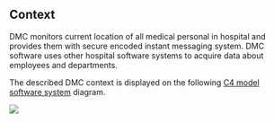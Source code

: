 ## Context

DMC monitors current location of all medical personal in hospital and provides 
them with secure encoded instant messaging system. DMC software uses other 
hospital software systems to acquire data about employees and departments.

The described DMC context is displayed on the following 
[C4 model](https://c4model.com/) 
[software system](https://c4model.com/#SystemContextDiagram) diagram.

![](embed:doctorMonitoringSystemContextDiagram)
